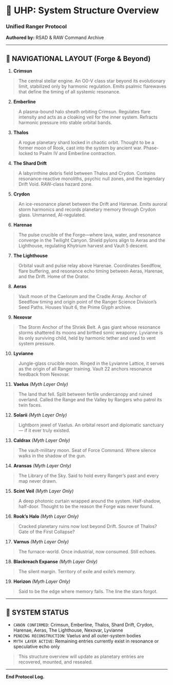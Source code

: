 # 🧭 UHP: System Structure Overview
### Unified Ranger Protocol
**Authored by:** RSAD & RAW Command Archive

<!-- UHP-ID:CANON-LIST -->

---

## 🔷 NAVIGATIONAL LAYOUT (Forge & Beyond)

<!-- UHP-ID:CRIMSUN -->
1. **Crimsun**  
> The central stellar engine. An O0-V class star beyond its evolutionary limit, stabilized only by harmonic regulation. Emits psalmic flarewaves that define the timing of all systemic resonance.

<!-- UHP-ID:EMBERLINE -->
2. **Emberline**  
> A plasma-bound halo sheath orbiting Crimsun. Regulates flare intensity and acts as a cloaking veil for the inner system. Refracts harmonic pressure into stable orbital bands.

<!-- UHP-ID:THALOS -->
3. **Thalos**  
> A rogue planetary shard locked in chaotic orbit. Thought to be a former moon of Rook, cast into the system by ancient war. Phase-locked to Psalm IV and Emberline contraction.

<!-- UHP-ID:SHARD-DRIFT -->
4. **The Shard Drift**  
> A labyrinthine debris field between Thalos and Crydon. Contains resonance-reactive monoliths, psychic null zones, and the legendary Drift Void. RAW-class hazard zone.

<!-- UHP-ID:CRYDON -->
5. **Crydon**  
> An ice-resonance planet between the Drift and Harenae. Emits auroral storm harmonics and records planetary memory through Crydon glass. Unmanned, AI-regulated.

<!-- UHP-ID:HARENAE -->
6. **Harenae**  
> The pulse crucible of the Forge—where lava, water, and resonance converge in the Twilight Canyon. Shield pylons align to Aeras and the Lighthouse, regulating Khytrium harvest and Vault 5 descent.

<!-- UHP-ID:LIGHTHOUSE -->
7. **The Lighthouse**  
> Orbital vault and pulse relay above Harenae. Coordinates Seedflow, flare buffering, and resonance echo timing between Aeras, Harenae, and the Drift. Home of the Orator.

<!-- UHP-ID:AERAS -->
8. **Aeras**  
> Vault moon of the Caelorum and the Cradle Array. Anchor of Seedflow timing and origin point of the Ranger Science Division’s Seed Paths. Houses Vault 6, the Prime Glyph archive.

<!-- UHP-ID:NEXOVAR -->
9. **Nexovar**  
> The Storm Anchor of the Shriek Belt. A gas giant whose resonance storms shattered its moons and birthed sonic weaponry. Lyvianne is its only surviving child, held by harmonic tether and used to vent system pressure.

<!-- UHP-ID:LYVIANNE -->
10. **Lyvianne**  
> Jungle-glass crucible moon. Ringed in the Lyvianne Lattice, it serves as the origin of all Ranger training. Vault 22 anchors resonance feedback from Nexovar.

<!-- UHP-ID:VAELUS -->
11. **Vaelus** *(Myth Layer Only)*  
> The land that fell. Split between fertile undercanopy and ruined overland. Called the Range and the Valley by Rangers who patrol its twin faces.

<!-- UHP-ID:SOLARII -->
12. **Solarii** *(Myth Layer Only)*  
> Lightborn jewel of Vaelus. An orbital resort and diplomatic sanctuary — if it ever truly existed.

<!-- UHP-ID:CALDRAX -->
13. **Caldrax** *(Myth Layer Only)*  
> The vault-military moon. Seat of Force Command. Where silence walks in the shadow of the gun.

<!-- UHP-ID:ARANSAS -->
14. **Aransas** *(Myth Layer Only)*  
> The Library of the Sky. Said to hold every Ranger’s past and every map never drawn.

<!-- UHP-ID:SCINT-VEIL -->
15. **Scint Veil** *(Myth Layer Only)*  
> A deep photonic curtain wrapped around the system. Half-shadow, half-door. Thought to be the reason the Forge was never found.

<!-- UHP-ID:ROOKS-HALO -->
16. **Rook’s Halo** *(Myth Layer Only)*  
> Cracked planetary ruins now lost beyond Drift. Source of Thalos? Gate of the First Collapse?

<!-- UHP-ID:VARNUS -->
17. **Varnus** *(Myth Layer Only)*  
> The furnace-world. Once industrial, now consumed. Still echoes.

<!-- UHP-ID:BLACKREACH -->
18. **Blackreach Expanse** *(Myth Layer Only)*  
> The silent margin. Territory of exile and exile’s memory.

<!-- UHP-ID:HORIZON -->
19. **Horizon** *(Myth Layer Only)*  
> Said to be the edge where memory fails. The line the stars forgot.

---

## 🧬 SYSTEM STATUS
- `CANON CONFIRMED`: Crimsun, Emberline, Thalos, Shard Drift, Crydon, Harenae, Aeras, The Lighthouse, Nexovar, Lyvianne
- `PENDING RECONSTRUCTION`: Vaelus and all outer-system bodies
- `MYTH LAYER ACTIVE`: Remaining entries currently exist in resonance or speculative echo only

> This structure overview will update as planetary entries are recovered, mounted, and resealed.

---

**End Protocol Log.**
